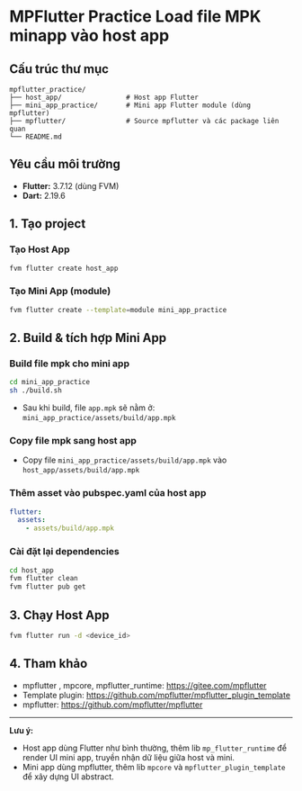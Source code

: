 # MPFlutter Practice Load file MPK minapp vào host app

## Cấu trúc thư mục

```
mpflutter_practice/
├── host_app/                # Host app Flutter 
├── mini_app_practice/       # Mini app Flutter module (dùng mpflutter)
├── mpflutter/               # Source mpflutter và các package liên quan
└── README.md
```

## Yêu cầu môi trường
- **Flutter:** 3.7.12 (dùng FVM)
- **Dart:** 2.19.6

## 1. Tạo project

### Tạo Host App
```sh
fvm flutter create host_app
```

### Tạo Mini App (module)
```sh
fvm flutter create --template=module mini_app_practice
```

## 2. Build & tích hợp Mini App

### Build file mpk cho mini app
```sh
cd mini_app_practice
sh ./build.sh
```
- Sau khi build, file `app.mpk` sẽ nằm ở: `mini_app_practice/assets/build/app.mpk`

### Copy file mpk sang host app
- Copy file `mini_app_practice/assets/build/app.mpk` vào `host_app/assets/build/app.mpk`

### Thêm asset vào pubspec.yaml của host app
```yaml
flutter:
  assets:
    - assets/build/app.mpk
```

### Cài đặt lại dependencies
```sh
cd host_app
fvm flutter clean
fvm flutter pub get
```

## 3. Chạy Host App
```sh
fvm flutter run -d <device_id>
```

## 4. Tham khảo
- mpflutter , mpcore, mpflutter_runtime: https://gitee.com/mpflutter
- Template plugin: https://github.com/mpflutter/mpflutter_plugin_template
- mpflutter: https://github.com/mpflutter/mpflutter

---
**Lưu ý:**
- Host app dùng Flutter như bình thường, thêm lib `mp_flutter_runtime` để render UI mini app, truyền nhận dữ liệu giữa host và mini.
- Mini app dùng mpflutter, thêm lib `mpcore` và `mpflutter_plugin_template` để xây dựng UI abstract.